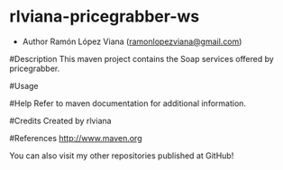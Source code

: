 rlviana-pricegrabber-ws
===========================

* Author Ramón López Viana (ramonlopezviana@gmail.com)

#Description
This maven project contains the Soap services offered by pricegrabber.

#Usage


#Help
Refer to maven documentation for additional information.

#Credits
Created by rlviana

#References
http://www.maven.org

You can also visit my other repositories published at GitHub!
